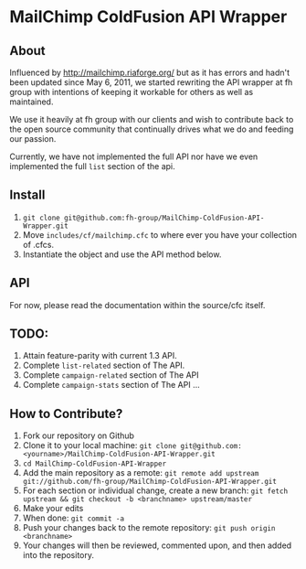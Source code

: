 # MailChimp ColdFusion API Wrapper

## About
Influenced by http://mailchimp.riaforge.org/ but as it has errors and hadn't been updated since May 6, 2011, we started rewriting the API wrapper at fh group with intentions of keeping it workable for others as well as maintained.

We use it heavily at fh group with our clients and wish to contribute back to the open source community that continually drives what we do and feeding our passion.

Currently, we have not implemented the full API nor have we even implemented the full `list` section of the api.

## Install
1. `git clone git@github.com:fh-group/MailChimp-ColdFusion-API-Wrapper.git`
2. Move `includes/cf/mailchimp.cfc` to where ever you have your collection of .cfcs.
3. Instantiate the object and use the API method below.

## API
For now, please read the documentation within the source/cfc itself.

## TODO:
1. Attain feature-parity with current 1.3 API.
  1. Complete `list-related` section of The API.
  2. Complete `campaign-related` section of The API
  3. Complete `campaign-stats` section of The API
  ...

## How to Contribute?
1. Fork our repository on Github
2. Clone it to your local machine: `git clone git@github.com:<yourname>/MailChimp-ColdFusion-API-Wrapper.git`
3. `cd MailChimp-ColdFusion-API-Wrapper`
4. Add the main repository as a remote: `git remote add upstream git://github.com/fh-group/MailChimp-ColdFusion-API-Wrapper.git`
5. For each section or individual change, create a new branch: `git fetch upstream && git checkout -b <branchname> upstream/master`
6. Make your edits
7. When done: `git commit -a`
8. Push your changes back to the remote repository: `git push origin <branchname>`
9. Your changes will then be reviewed, commented upon, and then added into the repository.